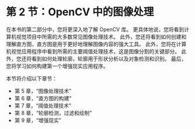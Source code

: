 # 第 2 节：OpenCV 中的图像处理

在本书的第二部分中，您将更深入地了解 OpenCV 库。 更具体地说，您将看到计算机视觉项目中所需的大多数常见图像处理技术。 此外，您还将看到如何创建和理解直方图，直方图是用于更好地理解图像内容的强大工具。 此外，您将在计算机视觉应用程序中看到所需的主要阈值处理技术，这是图像分割的关键部分。 此外，您还将看到如何处理轮廓，轮廓用于形状分析以及对象检测和识别。 最后，您将学习如何构建第一个增强现实应用程序。

本节将介绍以下章节：

*   第 5 章，“图像处理技术”
*   第 6 章，“直方图的构建”
*   第 7 章，“阈值处理技术”
*   第 8 章，“轮廓检测，过滤和绘制”
*   第 9 章，“增强现实”
